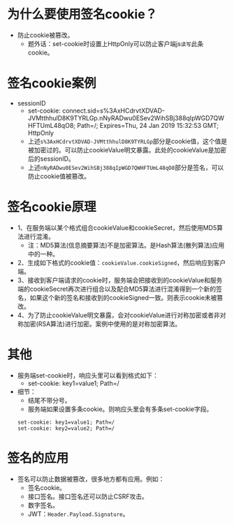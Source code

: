 # 为什么要使用签名cookie？
* 防止cookie被篡改。
    - 题外话：set-cookie时设置上HttpOnly可以防止客户端js```读写```此条cookie。

# 签名cookie案例
* sessionID
    - set-cookie: connect.sid=s%3AxHCdrvtXDVAD-JVMtthhulD8K9TYRLGp.nNyRADwu0ESev2WihSBj388qIpWGD7QWHFTUmL48qO8; Path=/; Expires=Thu, 24 Jan 2019 15:32:53 GMT; HttpOnly
    - 上述```s%3AxHCdrvtXDVAD-JVMtthhulD8K9TYRLGp```部分是cookie值，这个值是被加密过的。可以防止cookieValue明文暴露。此处的cookieValue是加密后的sessionID。
    - 上述```nNyRADwu0ESev2WihSBj388qIpWGD7QWHFTUmL48qO8```部分是签名，可以防止cookie值被篡改。

# 签名cookie原理
* 1、在服务端以某个格式组合cookieValue和cookieSecret，然后使用MD5算法进行混淆。
    - 注：MD5算法(信息摘要算法)不是加密算法。是Hash算法(散列算法)应用中的一种。
* 2、生成如下格式的cookie值：```cookieValue.cookieSigned```，然后响应到客户端。
* 3、接收到客户端请求的cookie时，服务端会把接收到的cookieValue和服务端的cookieSecret再次进行组合以及配合MD5算法进行混淆得到一个新的签名，如果这个新的签名和接收到的cookieSigned一致。则表示cookie未被篡改。
* 4、为了防止cookieValue明文暴露，会对cookieValue进行对称加密或者非对称加密(RSA算法)进行加密。案例中使用的是对称加密算法。

# 其他
* 服务端set-cookie时，响应头里可以看到格式如下：
    - set-cookie: key1=value1; Path=/
* 细节：
    - 结尾不带分号。
    - 服务端如果设置多条cookie。则响应头里会有多条set-cookie字段。
    ```
    set-cookie: key1=value1; Path=/
    set-cookie: key2=value2; Path=/
    ```

# 签名的应用
* 签名可以防止数据被篡改，很多地方都有应用。例如：
    - 签名cookie。
    - 接口签名。接口签名还可以防止CSRF攻击。
    - 数字签名。
    - JWT：```Header.Payload.Signature```。
